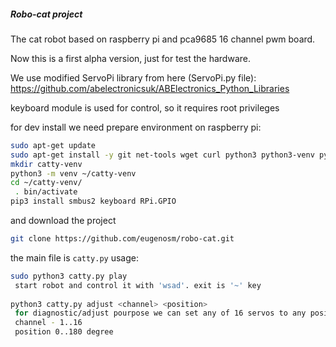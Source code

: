 ##### Robo-cat project

The cat robot based on raspberry pi and pca9685 16 channel pwm board.

Now this is a first alpha version, just for test the hardware.

We use modified ServoPi library from here (ServoPi.py file):
https://github.com/abelectronicsuk/ABElectronics_Python_Libraries

keyboard module is used for control, so it requires root privileges

for dev install we need prepare environment on raspberry pi:
```bash
sudo apt-get update
sudo apt-get install -y git net-tools wget curl python3 python3-venv python3-pip mc
mkdir catty-venv
python3 -m venv ~/catty-venv
cd ~/catty-venv/
 . bin/activate
pip3 install smbus2 keyboard RPi.GPIO
```

and download the project
```bash
git clone https://github.com/eugenosm/robo-cat.git
```

the main file is `catty.py`
usage:
```bash
sudo python3 catty.py play 
 start robot and control it with 'wsad'. exit is '~' key
 
python3 catty.py adjust <channel> <position>
 for diagnostic/adjust pourpose we can set any of 16 servos to any position
 channel - 1..16
 position 0..180 degree  
```